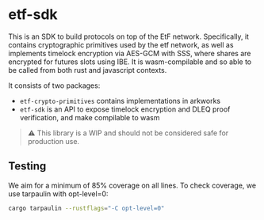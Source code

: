 # etf-sdk
This is an SDK to build protocols on top of the EtF network. Specifically, it contains cryptographic primitives used by the etf network, as well as implements timelock encryption via AES-GCM with SSS, where shares are encrypted for futures slots using IBE. It is wasm-compilable and so able to be called from both rust and javascript contexts.

It consists of two packages:

- `etf-crypto-primitives` contains implementations in arkworks
- `etf-sdk` is an API to expose timelock encryption and DLEQ proof verification, and make compilable to wasm

> :warning: This library is a WIP and should not be considered safe for production use.

## Testing

We aim for a minimum of 85% coverage on all lines. To check coverage, we use tarpaulin with opt-level=0:

``` bash
cargo tarpaulin --rustflags="-C opt-level=0"
```